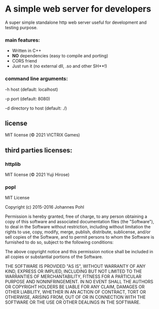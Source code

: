 # A simple web server for developers

A super simple standalone http web server useful for development and testing purpose.

### main features:
* Written in C++
* **NO** dependencies (easy to compile and porting)
* CORS friend
* Just run it (no external dll, .so and other SH**!)

### command line arguments:

-h host (default: localhost)

-p port (default: 8080)

-d directory to host (default: ./)

## license
MIT license (© 2021 VICTRIX Games)

## third parties licenses:

### httplib 
MIT license (© 2021 Yuji Hirose)

### popl

MIT License

Copyright (c) 2015-2016 Johannes Pohl

Permission is hereby granted, free of charge, to any person obtaining a copy
of this software and associated documentation files (the "Software"), to deal
in the Software without restriction, including without limitation the rights
to use, copy, modify, merge, publish, distribute, sublicense, and/or sell
copies of the Software, and to permit persons to whom the Software is
furnished to do so, subject to the following conditions:

The above copyright notice and this permission notice shall be included in all
copies or substantial portions of the Software.

THE SOFTWARE IS PROVIDED "AS IS", WITHOUT WARRANTY OF ANY KIND, EXPRESS OR
IMPLIED, INCLUDING BUT NOT LIMITED TO THE WARRANTIES OF MERCHANTABILITY,
FITNESS FOR A PARTICULAR PURPOSE AND NONINFRINGEMENT. IN NO EVENT SHALL THE
AUTHORS OR COPYRIGHT HOLDERS BE LIABLE FOR ANY CLAIM, DAMAGES OR OTHER
LIABILITY, WHETHER IN AN ACTION OF CONTRACT, TORT OR OTHERWISE, ARISING FROM,
OUT OF OR IN CONNECTION WITH THE SOFTWARE OR THE USE OR OTHER DEALINGS IN THE
SOFTWARE.
